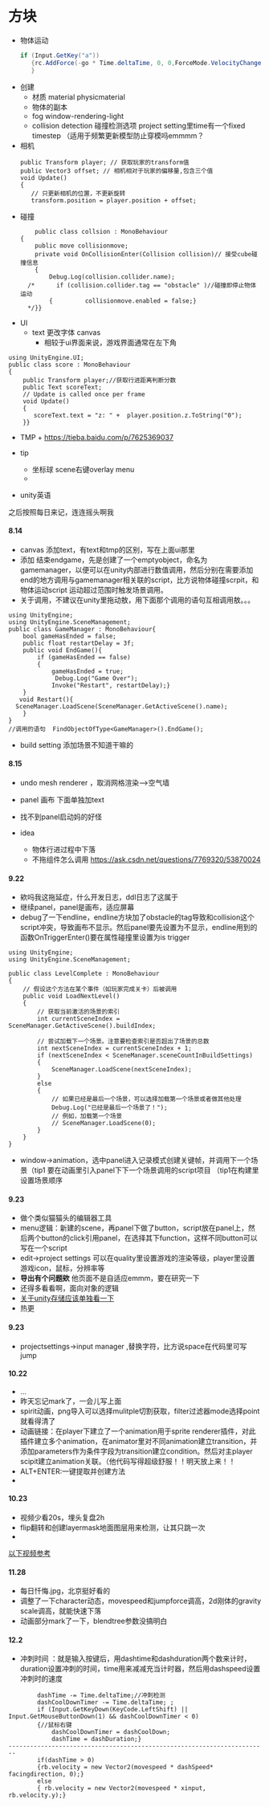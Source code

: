   # 方块
+ 物体运动
	 ```c#
	 if (Input.GetKey("a"))
        {rc.AddForce(-go * Time.deltaTime, 0, 0,ForceMode.VelocityChange);
        }
	```
+ 创建 
	+ 材质 material physicmaterial 
	+ 物体的副本
	+ fog window-rendering-light
	+ collision detection 碰撞检测选项 project setting里time有一个fixed timestep （适用于频繁更新模型防止穿模吗emmmm？
+ 相机
	 ```
	public Transform player; // 获取玩家的transform值  
    public Vector3 offset; // 相机相对于玩家的偏移量,包含三个值
    void Update()
    {
        // 只更新相机的位置，不更新旋转  
        transform.position = player.position + offset;
	 ```
+ 碰撞
	```
		public class collsion : MonoBehaviour
	{
	    public move collisionmove;
	    private void OnCollisionEnter(Collision collision)// 接受cube碰撞信息
	    {
	        Debug.Log(collision.collider.name);
	  /*      if (collision.collider.tag == "obstacle" )//碰撞即停止物体运动
	        {         collisionmove.enabled = false;}
	  */}}
	```
+ UI
	+ text 更改字体 canvas
		+ 相较于ui界面来说，游戏界面通常在左下角
```
using UnityEngine.UI;
public class score : MonoBehaviour
{
    public Transform player;//获取行进距离判断分数
    public Text scoreText;
    // Update is called once per frame
    void Update()
    {
       scoreText.text = "z: " +  player.position.z.ToString("0");
    }}
```  
+ TMP
			+ https://tieba.baidu.com/p/7625369037

+ tip
	+ 坐标球 scene右键overlay menu
	+ 
+ unity英语



之后按照每日来记，连连摇头啊我
#### 8.14
+ canvas 添加text，有text和tmp的区别，写在上面ui那里
+ 添加 结束endgame，先是创建了一个emptyobject，命名为gamemanager，以便可以在unity内部进行数值调用，然后分别在需要添加end的地方调用与gamemanager相关联的script，比方说物体碰撞scrpit，和物体运动script 运动超过范围时触发场景调用。
+ 关于调用，不建议在unity里拖动敖，用下面那个调用的语句互相调用敖。。。
```
using UnityEngine;
using UnityEngine.SceneManagement;
public class GameManager : MonoBehaviour{
    bool gameHasEnded = false;
    public float restartDelay = 3f;
    public void EndGame(){
        if (gameHasEnded == false)
        {
            gameHasEnded = true;
             Debug.Log("Game Over");
            Invoke("Restart", restartDelay);}
    }
   void Restart(){
  SceneManager.LoadScene(SceneManager.GetActiveScene().name);
    }
}
//调用的语句  FindObjectOfType<GameManager>().EndGame();
```

+ build setting 添加场景不知道干嘛的


#### 8.15
+ undo mesh renderer  ，取消网格渲染-->空气墙
+ panel 画布 下面单独加text
+ 找不到panel启动妈的好怪

+ idea
	+ 物体行进过程中下落
	+ 不拖组件怎么调用 https://ask.csdn.net/questions/7769320/53870024

#### 9.22
+ 欸吗我这拖延症，什么开发日志，ddl日志了这属于
+ 继续panel，panel是画布，适应屏幕
+ debug了一下endline，endline方块加了obstacle的tag导致和collision这个script冲突，导致画布不显示。然后panel要先设置为不显示，endline用到的函数OnTriggerEnter()要在属性碰撞里设置为is trigger
~~~
using UnityEngine;
using UnityEngine.SceneManagement;

public class LevelComplete : MonoBehaviour
{
    // 假设这个方法在某个事件（如玩家完成关卡）后被调用  
    public void LoadNextLevel()
    {
        // 获取当前激活的场景的索引  
        int currentSceneIndex = SceneManager.GetActiveScene().buildIndex;

        // 尝试加载下一个场景。注意要检查索引是否超出了场景的总数  
        int nextSceneIndex = currentSceneIndex + 1;
        if (nextSceneIndex < SceneManager.sceneCountInBuildSettings)
        {
            SceneManager.LoadScene(nextSceneIndex);
        }
        else
        {
            // 如果已经是最后一个场景，可以选择加载第一个场景或者做其他处理  
            Debug.Log("已经是最后一个场景了！");
            // 例如，加载第一个场景  
            // SceneManager.LoadScene(0);  
        }
    }
}
~~~
+ window->animation，选中panel进入记录模式创建关键帧，并调用下一个场景（tip1 要在动画里引入panel下下一个场景调用的script项目 （tip1在构建里设置场景顺序


#### 9.23
+ 做个类似猫猫头的编辑器工具
+ menu逻辑：新建的scene，再panel下做了button，script放在panel上，然后两个button的click引用panel，在选择其下function，这样不同button可以写在一个script
+ edit->project settings 可以在quality里设置游戏的渲染等级，player里设置游戏icon，鼠标，分辨率等
+ **导出有个问题欸** 他页面不是自适应emmm，要在研究一下
+ 还得多看看啊，面向对象的逻辑
+ [关于unity存储应该单独看一下](https://blog.csdn.net/xiaobao4106/article/details/138105663)
+ 热更

#### 9.23 
+ projectsettings->input manager ,替换字符，比方说space在代码里可写jump

#### 10.22
+ ...
+ 昨天忘记mark了，一会儿写上面
+ spirit动画，png导入可以选择mulitple切割获取，filter过滤器mode选择point就看得清了
+ 动画链接：在player下建立了一个animation用于sprite renderer插件，对此插件建立多个animation，在animator里对不同animation建立transition，并添加parameters作为条件字段为transition建立condition。然后对主player scipit建立animation关联。（他代码写得超级舒服！！明天放上来！！
+ ALT+ENTER:一键提取并创建方法
+ 
#### 10.23
+ 视频少看20s，埋头复盘2h
+ flip翻转和创建layermask地面图层用来检测，让其只跳一次
+ 


[以下视频参考](https://www.bilibili.com/video/BV1cM4y1p7RF?spm_id_from=333.788.player.switch&vd_source=e10f51470a19ec8e4125b51b7fdb73bb&p=19)
#### 11.28
+ 每日忏悔.jpg，北京挺好看的
+ 调整了一下character动态，movespeed和jumpforce调高，2d刚体的gravity scale调高，就能快速下落
+ 动画部分mark了一下，blendtree参数没搞明白


#### 12.2
+  冲刺时间 ：就是输入按键后，用dashtime和dashduration两个数来计时，duration设置冲刺的时间，time用来减减充当计时器，然后用dashspeed设置冲刺时的速度
``` 
        dashTime -= Time.deltaTime;//冲刺检测
        dashCoolDownTimer -= Time.deltaTime; ;
        if (Input.GetKeyDown(KeyCode.LeftShift) || Input.GetMouseButtonDown(1) && dashCoolDownTimer < 0)
        {//鼠标右键
            dashCoolDownTimer = dashCoolDown;
            dashTime = dashDuration;}
------------------------------------------------------------------------
        if(dashTime > 0)
        {rb.velocity = new Vector2(movespeed * dashSpeed* facingdirection, 0);}
        else
        { rb.velocity = new Vector2(movespeed * xinput, rb.velocity.y);}

```
